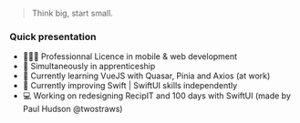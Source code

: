 > Think big, start small. 

### Quick presentation
- 👩🏼‍🎓 Professionnal Licence in mobile & web development
- 🏫 Simultaneously in apprenticeship
- 🌱 Currently learning VueJS with Quasar, Pinia and Axios (at work)
- 🌱 Currently improving Swift | SwiftUI skills independently
- 💻 Working on redesigning RecipIT and 100 days with SwiftUI (made by Paul Hudson @twostraws)
